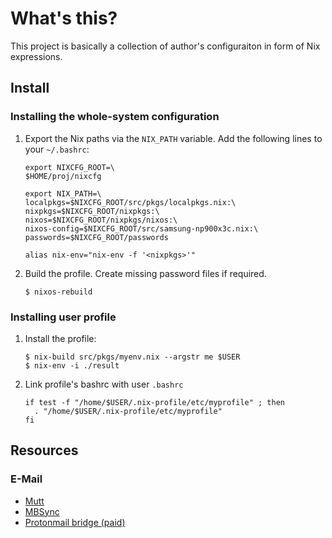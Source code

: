 What's this?
============

This project is basically a collection of author's configuraiton in form of Nix
expressions.

Install
-------

### Installing the whole-system configuration

1. Export the Nix paths via the `NIX_PATH` variable. Add the following lines to
   your `~/.bashrc`:
   ```
   export NIXCFG_ROOT=\
   $HOME/proj/nixcfg

   export NIX_PATH=\
   localpkgs=$NIXCFG_ROOT/src/pkgs/localpkgs.nix:\
   nixpkgs=$NIXCFG_ROOT/nixpkgs:\
   nixos=$NIXCFG_ROOT/nixpkgs/nixos:\
   nixos-config=$NIXCFG_ROOT/src/samsung-np900x3c.nix:\
   passwords=$NIXCFG_ROOT/passwords

   alias nix-env="nix-env -f '<nixpkgs>'"
   ```

2. Build the profile. Create missing password files if required.
   ```
   $ nixos-rebuild
   ```

### Installing user profile

1. Install the profile:
    ```
   $ nix-build src/pkgs/myenv.nix --argstr me $USER
   $ nix-env -i ./result
   ```
2. Link profile's bashrc with user `.bashrc`
   ```
   if test -f "/home/$USER/.nix-profile/etc/myprofile" ; then
     . "/home/$USER/.nix-profile/etc/myprofile"
   fi
   ```


Resources
---------


### E-Mail

* [Mutt](http://www.mutt.org)
* [MBSync](https://linux.die.net/man/1/mbsync)
* [Protonmail bridge (paid)](https://protonmail.com/support/knowledge-base/bridge-for-linux/)

